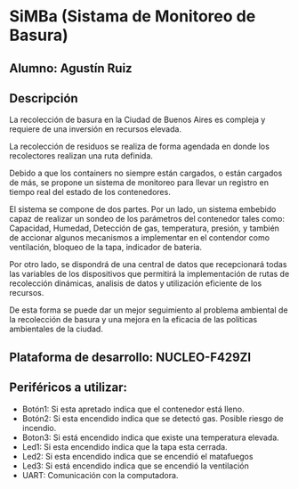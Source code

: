 # SiMBa (Sistama de Monitoreo de Basura)


## Alumno: Agustín Ruiz
## Descripción
La recolección de basura en la Ciudad de Buenos Aires es compleja y requiere de una inversión en recursos elevada. 

La recolección de residuos se realiza de forma agendada en donde los recolectores realizan una ruta definida. 

Debido a que los containers no siempre están cargados, o están cargados de más, se propone un sistema de monitoreo para llevar un registro en tiempo real del estado de los contenedores. 

El sistema se compone de dos partes. Por un lado, un sistema embebido capaz de realizar un sondeo de los parámetros del contenedor tales como: Capacidad, Humedad, Detección de gas, temperatura, presión, y también de accionar algunos mecanismos a implementar en el contendor como ventilación, bloqueo de la tapa, indicador de bateria. 

Por otro lado, se dispondrá de una central de datos que recepcionará todas las variables de los dispositivos que permitirá la implementación de rutas de recolección dinámicas, analisis de datos y utilización eficiente de los recursos. 

De esta forma se puede dar un mejor seguimiento al problema ambiental de la recolección de basura y una mejora en la eficacia de las políticas ambientales de la ciudad. 
## Plataforma de desarrollo:  NUCLEO-F429ZI
## Periféricos a utilizar: 
  - Botón1: Si esta apretado indica que el contenedor está lleno.
  - Botón2: Si esta encendido indica que se detectó gas. Posible riesgo de incendio.
  - Boton3: Si está encendido indica que existe una temperatura elevada.
  - Led1: Si esta encendido indica que la tapa esta cerrada.
  - Led2: Si esta encendido indica que se encendió el matafuegos
  - Led3: Si está encendido indica que se encendió la ventilación
  - UART: Comunicación con la computadora.
